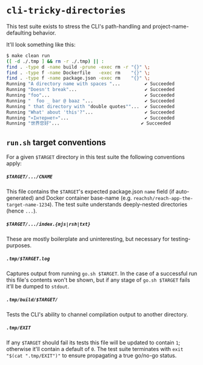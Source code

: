 # `cli-tricky-directories`

This test suite exists to stress the CLI's path-handling and project-name-defaulting behavior.

It'll look something like this:
```sh
$ make clean run
([ -d ./.tmp ] && rm -r ./.tmp) || :
find . -type d -name build -prune -exec rm -r "{}" \;
find . -type f -name Dockerfile   -exec rm    "{}" \;
find . -type f -name package.json -exec rm    "{}" \;
Running "A directory name with spaces "...         ✔ Succeeded
Running "Doesn't break"...                         ✔ Succeeded
Running "foo"...                                   ✔ Succeeded
Running "  foo _ bar @ baaz "...                   ✔ Succeeded
Running " that directory with "double quotes""...  ✔ Succeeded
Running "What' about 'this'?"...                   ✔ Succeeded
Running "«Інтернет»"...                            ✔ Succeeded
Running "世界您好"...                              ✔ Succeeded

```

## `run.sh` target conventions

For a given `$TARGET` directory in this test suite the following conventions apply:

##### **`$TARGET/.../CNAME`**
This file contains the `$TARGET`'s expected package.json `name` field (if auto-generated) and Docker container base-name (e.g. `reachsh/reach-app-the-target-name-1234`).
The test suite understands deeply-nested directories (hence `...`).

##### **`$TARGET/.../index.{mjs|rsh|txt}`**
These are mostly boilerplate and uninteresting, but necessary for testing-purposes.

##### **`.tmp/$TARGET.log`**
Captures output from running `go.sh $TARGET`.
In the case of a successful run this file's contents won't be shown, but if any stage of `go.sh $TARGET` fails it'll be dumped to `stdout`.

##### **`.tmp/build/$TARGET/`**
Tests the CLI's ability to channel compilation output to another directory.

##### **`.tmp/EXIT`**
If any `$TARGET` should fail its tests this file will be updated to contain `1`; otherwise it'll contain a default of `0`.
The test suite terminates with `exit "$(cat ".tmp/EXIT")"` to ensure propagating a true go/no-go status.
